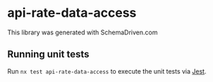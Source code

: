 
# api-rate-data-access

This library was generated with SchemaDriven.com

## Running unit tests

Run `nx test api-rate-data-access` to execute the unit tests via [Jest](https://jestjs.io).

